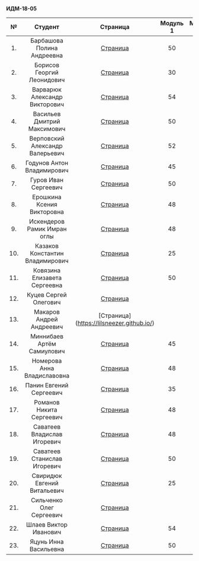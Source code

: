 
**ИДМ-18-05**

| № | Студент | Страница | Модуль 1 | Модуль 2 |
| :---:   | :---:   |   :-:    |   :-:    |    :-:   |
|1. |Барбашова Полина Андреевна |  [Страница](https://pupka.github.io/barbashova/)  |  50 | 52 |
|2. |Борисов Георгий Леонидович |[Страница](https://iwepop.github.io)   | 30 |  |
|3. |Варварюк Александр Викторович | [Страница](https://varvariuca.github.io) | 54 | 54  |
|4. |Васильев Дмитрий Максимович | [Страница](https://DimitriiVasilev.github.io) | 50 | 52 |
|5. |Верповский Александр Валерьевич | [Страница](https://klockdev.github.io/verpovskii/) | 52 | 52  |
|6. |Годунов Антон Владимирович | [Страница](https://piohi.github.io/)  | 45 | 40 |
|7. |Гуров Иван Сергеевич |[Страница](https://gurovivan.github.io/gurovivan/)  |50   |  52 |
|8. |Ерошкина Ксения Викторовна | [Страница](https://shamshinakseniya.github.io) | 48 | 52 |
|9. |Искендеров Рамик Имран оглы | [Страница](https://r-5321.github.io/) | 48  | 45 |
|10. |Казаков Константин Владимирович | [Страница]( http://konstantinkazakov.github.io) | 25  | 34 |
|11. |Ковязина Елизавета Сергеевна |[Страница](https://elizavetakovyazina.github.io) | 50  | 52 |
|12. |Куцев	Сергей	Олегович | [Страница](https://irades.github.io/)|   |  |
|13. |Макаров Андрей Андреевич |  [Страница] (https://lilsneezer.github.io/)|   |  |
|14. |Миннибаев Артём Самиулович |  [Страница](https://MinnibaevA.github.io/Minnibaev/) | 45  | 52 |
|15. |Номерова Анна Владиславовна | [Страница](https://annie-kelyas.github.io/) |48  | 54 |
|16. |Панин Евгений Сергеевич | [Страница](https://st118590.github.io) |  35 | 52 |
|17. |Романов Никита Сергеевич | [Страница](https://rolliks-nik.github.io/) | 48  | 45 |
|18. |Саватеев Владислав Игоревич | [Страница](https://savateevvi.github.io) |  48 |  |
|19. |Саватеев Станислав Игоревич | [Страница](https://savateevs.github.io/savateevs.githab.io/Mysite.html) | 50  | 30 |
|20. |Свиридюк Евгений Витальевич |  [Страница](https://sviriduke.github.io) |  25 | 34 |
|21. |Сильченко Олег Сергеевич |[Страница](https://Alexey2016.github.io)  |   |  |
|22. |Шлаев Виктор Иванович |[Страница](https://viktorshlaev.github.io/)  |54 | 54 |
|23. |Яцунь Инна Васильевна | [Страница](https://chyogurt.github.io/) | 50 | 54 |
